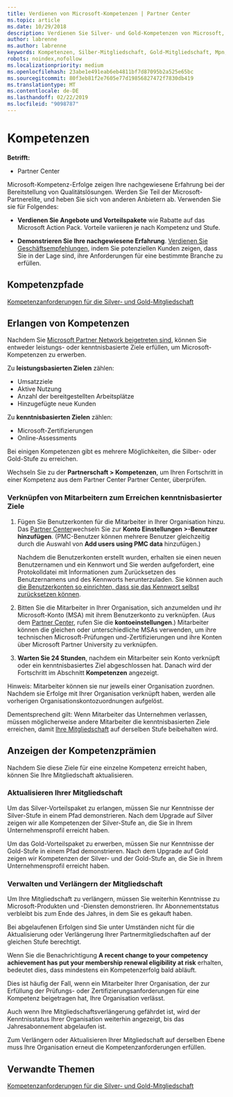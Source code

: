 ```yaml
---
title: Verdienen von Microsoft-Kompetenzen | Partner Center
ms.topic: article
ms.date: 10/29/2018
description: Verdienen Sie Silver- und Gold-Kompetenzen von Microsoft, um Ihre nachgewiesene Erfahrung bei der Bereitstellung von Qualitätslösungen in einem speziellen Geschäftsbereich zu demonstrieren.
author: labrenne
ms.author: labrenne
keywords: Kompetenzen, Silber-Mitgliedschaft, Gold-Mitgliedschaft, Mpn, MAPS, Kompetenz, Vorteile, Leistungsziele, Fähigkeitsziele
robots: noindex,nofollow
ms.localizationpriority: medium
ms.openlocfilehash: 23abe1e491eab6eb4811bf7d87095b2a525e65bc
ms.sourcegitcommit: 80f3eb81f2e7605e77d19856827472f7830db419
ms.translationtype: MT
ms.contentlocale: de-DE
ms.lasthandoff: 02/22/2019
ms.locfileid: "9098787"
---
```

<!--
•   FWLink https://go.microsoft.com/fwlink/?linkid=851080 : top of page
•   FWLink https://go.microsoft.com/fwlink/?linkid=851281: top of page (duplicate)
•   FWLink https://go.microsoft.com/fwlink/?linkid=851079: Competencies (#attainment_paths)
•   FWLink https://go.microsoft.com/fwlink/?linkid=851081: Maintain and renew membership (#maintain_membership)
•   FWLink https://go.microsoft.com/fwlink/?linkid=851082: Get your employees connected to complete skill-based goals (#associating_achievements)
•   FWLink https://go.microsoft.com/fwlink/?linkid=851083 : Achievement overrides (#achievement_override)
•   FWLink: https://go.microsoft.com/fwlink/?linkid=851236: UI link, goes to the place where you import new users. Temporarily points to the Partner Center homepage.
•   FWLink: https://go.microsoft.com/fwlink/?linkid=851607 :Will go to the docs page for Silver/Gold competency achievements. Currently goes to https://partnercenter.microsoft.com/partner/cloud-solution-provider 

 -->

# <a name="competencies"></a>Kompetenzen

**Betrifft:**
-  Partner Center

Microsoft-Kompetenz-Erfolge zeigen Ihre nachgewiesene Erfahrung bei der Bereitstellung von Qualitätslösungen. Werden Sie Teil der Microsoft-Partnerelite, und heben Sie sich von anderen Anbietern ab. Verwenden Sie sie für Folgendes: 

*  **Verdienen Sie Angebote und Vorteilspakete** wie Rabatte auf das Microsoft Action Pack. Vorteile variieren je nach Kompetenz und Stufe. 

*  **Demonstrieren Sie Ihre nachgewiesene Erfahrung**. [Verdienen Sie Geschäftsempfehlungen](referrals.md), indem Sie potenziellen Kunden zeigen, dass Sie in der Lage sind, ihre Anforderungen für eine bestimmte Branche zu erfüllen.

## <a href="" id="attainment_paths"></a> Kompetenzpfade

[Kompetenzanforderungen für die Silver- und Gold-Mitgliedschaft](learn-about-competencies.md)

## <a name="earn-competencies"></a>Erlangen von Kompetenzen

Nachdem Sie [Microsoft Partner Network beigetreten sind](mpn-overview.md), können Sie entweder leistungs- oder kenntnisbasierte Ziele erfüllen, um Microsoft-Kompetenzen zu erwerben. 

Zu **leistungsbasierten Zielen** zählen: 
* Umsatzziele
* Aktive Nutzung
* Anzahl der bereitgestellten Arbeitsplätze
* Hinzugefügte neue Kunden

Zu **kenntnisbasierten Zielen** zählen: 
* Microsoft-Zertifizierungen
* Online-Assessments 

Bei einigen Kompetenzen gibt es mehrere Möglichkeiten, die Silber- oder Gold-Stufe zu erreichen.

Wechseln Sie zu der **Partnerschaft > Kompetenzen**, um Ihren Fortschritt in einer Kompetenz aus dem Partner Center Partner Center, überprüfen. 

### <a href="" id="associating_achievements"></a>Verknüpfen von Mitarbeitern zum Erreichen kenntnisbasierter Ziele

1.  Fügen Sie Benutzerkonten für die Mitarbeiter in Ihrer Organisation hinzu. Das [Partner Center](https://partnercenter.microsoft.com)wechseln Sie zur **Konto Einstellungen >-Benutzer hinzufügen**. (PMC-Benutzer können mehrere Benutzer gleichzeitig durch die Auswahl von **Add users using PMC data** hinzufügen.)

    Nachdem die Benutzerkonten erstellt wurden, erhalten sie einen neuen Benutzernamen und ein Kennwort und Sie werden aufgefordert, eine Protokolldatei mit Informationen zum Zurücksetzen des Benutzernamens und des Kennworts herunterzuladen. Sie können auch [die Benutzerkonten so einrichten, dass sie das Kennwort selbst zurücksetzen können](https://docs.microsoft.com/en-us/azure/active-directory/active-directory-passwords-getting-started).

2. Bitten Sie die Mitarbeiter in Ihrer Organisation, sich anzumelden und ihr Microsoft-Konto (MSA) mit ihrem Benutzerkonto zu verknüpfen. (Aus dem [Partner Center](https://partnercenter.microsoft.com), rufen Sie die **kontoeinstellungen**.) Mitarbeiter können die gleichen oder unterschiedliche MSAs verwenden, um ihre technischen Microsoft-Prüfungen und-Zertifizierungen und ihre Konten über Microsoft Partner University zu verknüpfen.

3.  **Warten Sie 24 Stunden**, nachdem ein Mitarbeiter sein Konto verknüpft oder ein kenntnisbasiertes Ziel abgeschlossen hat. Danach wird der Fortschritt im Abschnitt **Kompetenzen** angezeigt.

Hinweis: Mitarbeiter können sie nur jeweils einer Organisation zuordnen. Nachdem sie Erfolge mit Ihrer Organisation verknüpft haben, werden alle vorherigen Organisationskontozuordnungen aufgelöst.

Dementsprechend gilt: Wenn Mitarbeiter das Unternehmen verlassen, müssen möglicherweise andere Mitarbeiter die kenntnisbasierten Ziele erreichen, damit [Ihre Mitgliedschaft](#maintaining_membership) auf derselben Stufe beibehalten wird.

## <a name="display-your-competency-awards"></a>Anzeigen der Kompetenzprämien

Nachdem Sie diese Ziele für eine einzelne Kompetenz erreicht haben, können Sie Ihre Mitgliedschaft aktualisieren.

### <a name="upgrade-your-membership"></a>Aktualisieren Ihrer Mitgliedschaft

Um das Silver-Vorteilspaket zu erlangen, müssen Sie nur Kenntnisse der Silver-Stufe in einem Pfad demonstrieren. Nach dem Upgrade auf Silver zeigen wir alle Kompetenzen der Silver-Stufe an, die Sie in Ihrem Unternehmensprofil erreicht haben. 

Um das Gold-Vorteilspaket zu erwerben, müssen Sie nur Kenntnisse der Gold-Stufe in einem Pfad demonstrieren. Nach dem Upgrade auf Gold zeigen wir Kompetenzen der Silver- und der Gold-Stufe an, die Sie in Ihrem Unternehmensprofil erreicht haben. 

### <a href="" id="maintain_membership"></a> Verwalten und Verlängern der Mitgliedschaft

Um Ihre Mitgliedschaft zu verlängern, müssen Sie weiterhin Kenntnisse zu Microsoft-Produkten und -Diensten demonstrieren. Ihr Abonnementstatus verbleibt bis zum Ende des Jahres, in dem Sie es gekauft haben.

Bei abgelaufenen Erfolgen sind Sie unter Umständen nicht für die Aktualisierung oder Verlängerung Ihrer Partnermitgliedschaften auf der gleichen Stufe berechtigt. 

Wenn Sie die Benachrichtigung **A recent change to your competency achievement has put your membership renewal eligibility at risk** erhalten, bedeutet dies, dass mindestens ein Kompetenzerfolg bald abläuft. 

Dies ist häufig der Fall, wenn ein Mitarbeiter Ihrer Organisation, der zur Erfüllung der Prüfungs- oder Zertifizierungsanforderungen für eine Kompetenz beigetragen hat, Ihre Organisation verlässt. 

Auch wenn Ihre Mitgliedschaftsverlängerung gefährdet ist, wird der Kenntnisstatus Ihrer Organisation weiterhin angezeigt, bis das Jahresabonnement abgelaufen ist.

Zum Verlängern oder Aktualisieren Ihrer Mitgliedschaft auf derselben Ebene muss Ihre Organisation erneut die Kompetenzanforderungen erfüllen.

## <a name="related-topics"></a>Verwandte Themen

[Kompetenzanforderungen für die Silver- und Gold-Mitgliedschaft](learn-about-competencies.md)